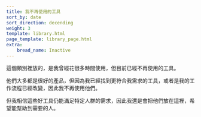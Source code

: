 ```yaml
---
title: 我不再使用的工具
sort_by: date
sort_direction: decending
weight: 3
template: library.html
page_template: library_page.html
extra: 
    bread_name: Inactive
---
```


這個類別裡放的，是我曾經花很多時間使用，但目前已經不再使用的工具。

他們大多都是很好的產品，但因為我已經找到更符合我需求的工具，或者是我的工作流程已經改變，因此我不再使用他們。

但我相信這些好工具仍能滿足特定人群的需求，因此我還是會把他們放在這裡，希望能幫助到需要的人。
